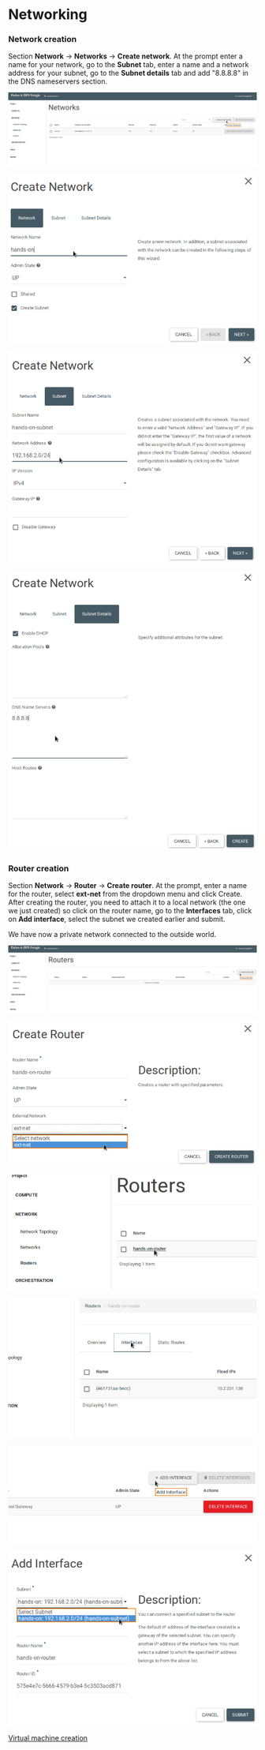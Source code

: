 Networking<a name="networking"></a>
=========

### Network creation

Section **Network** -> **Networks** -> **Create network**. At the prompt enter a name for your network, go to the **Subnet** tab, enter a name and a network address for your subnet, go to the **Subnet details** tab and add "8.8.8.8" in the DNS nameservers section.

![](https://raw.githubusercontent.com/Cloud-PG/Handson-Openstack/master/img/Network_creation.png)

![](https://raw.githubusercontent.com/Cloud-PG/Handson-Openstack/master/img/Net_creation-1.png)

![](https://raw.githubusercontent.com/Cloud-PG/Handson-Openstack/master/img/Net_creation-2.png)

![](https://raw.githubusercontent.com/Cloud-PG/Handson-Openstack/master/img/Net_creation-3.png)

### Router creation

Section **Network** -> **Router** -> **Create router**. At the prompt, enter a name for the router, select **ext-net** from the dropdown menu and click Create. After creating the router, you need to attach it to a local network (the one we just created) so click on the router name, go to the **Interfaces** tab, click on **Add interface**, select the subnet we created earlier and submit.

We have now a private network connected to the outside world.

![](https://raw.githubusercontent.com/Cloud-PG/Handson-Openstack/master/img/Router_creation.png)

![](https://raw.githubusercontent.com/Cloud-PG/Handson-Openstack/master/img/Router_creation-2.png)

![](https://raw.githubusercontent.com/Cloud-PG/Handson-Openstack/master/img/Router_creation-3.png)

![](https://raw.githubusercontent.com/Cloud-PG/Handson-Openstack/master/img/Router_creation-4.png)

![](https://raw.githubusercontent.com/Cloud-PG/Handson-Openstack/master/img/Router_creation-5.png)

![](https://raw.githubusercontent.com/Cloud-PG/Handson-Openstack/master/img/Router_creation-6.png)


[Virtual machine creation](VM-creation.md)
